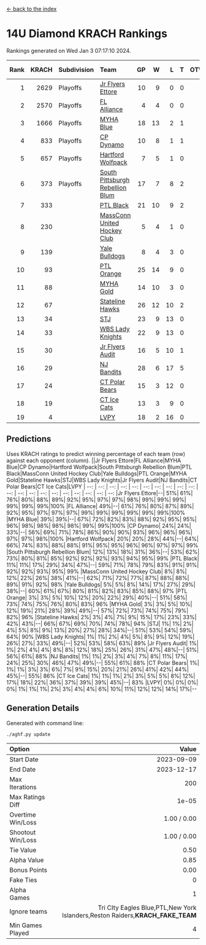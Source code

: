 [<- back to the index](readme.md)
# 14U Diamond KRACH Rankings
Rankings generated on Wed Jan  3 07:17:10 2024.

Rank|KRACH|Subdivision|Team|GP|W|L|T|OTW|OTL|SoS|Exp Wins|Win Diff
---:|---:|:---|:---|---:|---:|---:|---:|---:|---:|---:|---:|---:
1|2629|Playoffs|[Jr Flyers Ettore](https://gamesheetstats.com/seasons/3663/teams/140817/schedule)|10|9|0|0|0|1|357|9.8|-0.0
2|2570|Playoffs|[FL Alliance](https://gamesheetstats.com/seasons/3663/teams/156905/schedule)|4|4|0|0|0|0|85|4.8|-0.0
3|1666|Playoffs|[MYHA Blue](https://gamesheetstats.com/seasons/3663/teams/140816/schedule)|18|13|2|1|2|0|365|16.3|-0.0
4|833|Playoffs|[CP Dynamo](https://gamesheetstats.com/seasons/3663/teams/140823/schedule)|10|8|1|1|0|0|247|9.4|0.0
5|657|Playoffs|[Hartford Wolfpack](https://gamesheetstats.com/seasons/3663/teams/140814/schedule)|7|5|1|0|0|1|379|5.8|-0.0
6|373|Playoffs|[South Pittsburgh Rebellion Blum](https://gamesheetstats.com/seasons/3663/teams/140812/schedule)|17|7|8|2|0|0|954|8.9|0.0
7|333||[PTL Black](https://gamesheetstats.com/seasons/3663/teams/140815/schedule)|21|10|9|2|0|0|852|11.8|-0.0
8|230||[MassConn United Hockey Club](https://gamesheetstats.com/seasons/3663/teams/140810/schedule)|5|4|1|0|0|0|127|4.9|0.0
9|139||[Yale Bulldogs](https://gamesheetstats.com/seasons/3663/teams/156906/schedule)|8|4|3|0|1|0|117|5.9|0.0
10|93||[PTL Orange](https://gamesheetstats.com/seasons/3663/teams/140821/schedule)|25|14|9|0|1|1|181|15.9|0.0
11|88||[MYHA Gold](https://gamesheetstats.com/seasons/3663/teams/140824/schedule)|14|10|3|0|0|1|43|10.9|0.0
12|67||[Stateline Hawks](https://gamesheetstats.com/seasons/3663/teams/140813/schedule)|26|12|10|2|1|1|247|14.9|0.0
13|34||[STJ](https://gamesheetstats.com/seasons/3663/teams/140822/schedule)|23|9|13|0|1|0|169|10.9|0.0
14|33||[WBS Lady Knights](https://gamesheetstats.com/seasons/3663/teams/140825/schedule)|22|9|13|0|0|0|291|9.9|0.0
15|30||[Jr Flyers Audit](https://gamesheetstats.com/seasons/3663/teams/140819/schedule)|16|5|10|1|0|0|148|6.4|0.0
16|29||[NJ Bandits](https://gamesheetstats.com/seasons/3663/teams/140811/schedule)|28|6|17|5|0|0|413|9.4|0.0
17|24||[CT Polar Bears](https://gamesheetstats.com/seasons/3663/teams/140818/schedule)|15|3|12|0|0|0|501|3.9|0.0
18|19||[CT Ice Cats](https://gamesheetstats.com/seasons/3663/teams/140826/schedule)|13|3|9|0|0|1|209|3.9|0.0
19|4||[LVPY](https://gamesheetstats.com/seasons/3663/teams/140820/schedule)|18|2|16|0|0|0|43|2.9|0.0

## Predictions
Uses KRACH ratings to predict winning percentage of each team (row) against each opponent (column).
||Jr Flyers Ettore|FL Alliance|MYHA Blue|CP Dynamo|Hartford Wolfpack|South Pittsburgh Rebellion Blum|PTL Black|MassConn United Hockey Club|Yale Bulldogs|PTL Orange|MYHA Gold|Stateline Hawks|STJ|WBS Lady Knights|Jr Flyers Audit|NJ Bandits|CT Polar Bears|CT Ice Cats|LVPY
| --: | --: | --: | --: | --: | --: | --: | --: | --: | --: | --: | --: | --: | --: | --: | --: | --: | --: | --: | --: 
|Jr Flyers Ettore|--| 51%| 61%| 76%| 80%| 88%| 89%| 92%| 95%| 97%| 97%| 98%| 99%| 99%| 99%| 99%| 99%| 99%|100%
|FL Alliance| 49%|--| 61%| 76%| 80%| 87%| 89%| 92%| 95%| 97%| 97%| 97%| 99%| 99%| 99%| 99%| 99%| 99%|100%
|MYHA Blue| 39%| 39%|--| 67%| 72%| 82%| 83%| 88%| 92%| 95%| 95%| 96%| 98%| 98%| 98%| 98%| 99%| 99%|100%
|CP Dynamo| 24%| 24%| 33%|--| 56%| 69%| 71%| 78%| 86%| 90%| 90%| 93%| 96%| 96%| 96%| 97%| 97%| 98%|100%
|Hartford Wolfpack| 20%| 20%| 28%| 44%|--| 64%| 66%| 74%| 83%| 88%| 88%| 91%| 95%| 95%| 96%| 96%| 97%| 97%| 99%
|South Pittsburgh Rebellion Blum| 12%| 13%| 18%| 31%| 36%|--| 53%| 62%| 73%| 80%| 81%| 85%| 92%| 92%| 92%| 93%| 94%| 95%| 99%
|PTL Black| 11%| 11%| 17%| 29%| 34%| 47%|--| 59%| 71%| 78%| 79%| 83%| 91%| 91%| 92%| 92%| 93%| 95%| 99%
|MassConn United Hockey Club|  8%|  8%| 12%| 22%| 26%| 38%| 41%|--| 62%| 71%| 72%| 77%| 87%| 88%| 88%| 89%| 91%| 92%| 98%
|Yale Bulldogs|  5%|  5%|  8%| 14%| 17%| 27%| 29%| 38%|--| 60%| 61%| 67%| 80%| 81%| 82%| 83%| 85%| 88%| 97%
|PTL Orange|  3%|  3%|  5%| 10%| 12%| 20%| 22%| 29%| 40%|--| 51%| 58%| 73%| 74%| 75%| 76%| 80%| 83%| 96%
|MYHA Gold|  3%|  3%|  5%| 10%| 12%| 19%| 21%| 28%| 39%| 49%|--| 57%| 72%| 73%| 74%| 75%| 79%| 82%| 96%
|Stateline Hawks|  2%|  3%|  4%|  7%|  9%| 15%| 17%| 23%| 33%| 42%| 43%|--| 66%| 67%| 69%| 70%| 74%| 78%| 94%
|STJ|  1%|  1%|  2%|  4%|  5%|  8%|  9%| 13%| 20%| 27%| 28%| 34%|--| 51%| 53%| 54%| 59%| 64%| 90%
|WBS Lady Knights|  1%|  1%|  2%|  4%|  5%|  8%|  9%| 12%| 19%| 26%| 27%| 33%| 49%|--| 52%| 53%| 58%| 63%| 89%
|Jr Flyers Audit|  1%|  1%|  2%|  4%|  4%|  8%|  8%| 12%| 18%| 25%| 26%| 31%| 47%| 48%|--| 51%| 56%| 61%| 88%
|NJ Bandits|  1%|  1%|  2%|  3%|  4%|  7%|  8%| 11%| 17%| 24%| 25%| 30%| 46%| 47%| 49%|--| 55%| 61%| 88%
|CT Polar Bears|  1%|  1%|  1%|  3%|  3%|  6%|  7%|  9%| 15%| 20%| 21%| 26%| 41%| 42%| 44%| 45%|--| 55%| 86%
|CT Ice Cats|  1%|  1%|  1%|  2%|  3%|  5%|  5%|  8%| 12%| 17%| 18%| 22%| 36%| 37%| 39%| 39%| 45%|--| 83%
|LVPY|  0%|  0%|  0%|  0%|  1%|  1%|  1%|  2%|  3%|  4%|  4%|  6%| 10%| 11%| 12%| 12%| 14%| 17%|--

## Generation Details

Generated with command line:
```
./aghf.py update
```

| Option | Value |
| :----- | ----: |
| Start Date | 2023-09-09 |
| End Date | 2023-12-17 |
| Max Iterations | 200 |
| Max Ratings Diff | 1e-05 |
| Overtime Win/Loss | 1.00 / 0.00 |
| Shootout Win/Loss | 1.00 / 0.00 |
| Tie Value | 0.50 |
| Alpha Value | 0.85 |
| Bonus Points | 0.00 |
| Fake Ties | 0 |
| Alpha Games | 1 |
| Ignore teams | Tri CIty Eagles Blue,PTL,New York Islanders,Reston Raiders,__KRACH_FAKE_TEAM__ |
| Min Games Played | 4 |

